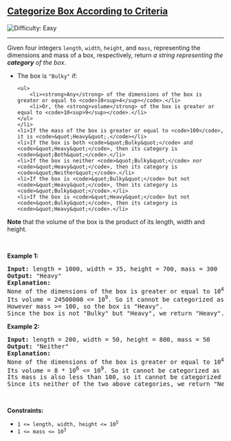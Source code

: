 <h2><a href="https://leetcode.com/problems/categorize-box-according-to-criteria">Categorize Box According to Criteria</a></h2> <img src='https://img.shields.io/badge/Difficulty-Easy-brightgreen' alt='Difficulty: Easy' /><hr><p>Given four integers <code>length</code>, <code>width</code>, <code>height</code>, and <code>mass</code>, representing the dimensions and mass of a box, respectively, return <em>a string representing the <strong>category</strong> of the box</em>.</p>

<ul>
	<li>The box is <code>&quot;Bulky&quot;</code> if:

	<ul>
		<li><strong>Any</strong> of the dimensions of the box is greater or equal to <code>10<sup>4</sup></code>.</li>
		<li>Or, the <strong>volume</strong> of the box is greater or equal to <code>10<sup>9</sup></code>.</li>
	</ul>
	</li>
	<li>If the mass of the box is greater or equal to <code>100</code>, it is <code>&quot;Heavy&quot;.</code></li>
	<li>If the box is both <code>&quot;Bulky&quot;</code> and <code>&quot;Heavy&quot;</code>, then its category is <code>&quot;Both&quot;</code>.</li>
	<li>If the box is neither <code>&quot;Bulky&quot;</code> nor <code>&quot;Heavy&quot;</code>, then its category is <code>&quot;Neither&quot;</code>.</li>
	<li>If the box is <code>&quot;Bulky&quot;</code> but not <code>&quot;Heavy&quot;</code>, then its category is <code>&quot;Bulky&quot;</code>.</li>
	<li>If the box is <code>&quot;Heavy&quot;</code> but not <code>&quot;Bulky&quot;</code>, then its category is <code>&quot;Heavy&quot;</code>.</li>
</ul>

<p><strong>Note</strong> that the volume of the box is the product of its length, width and height.</p>

<p>&nbsp;</p>
<p><strong class="example">Example 1:</strong></p>

<pre>
<strong>Input:</strong> length = 1000, width = 35, height = 700, mass = 300
<strong>Output:</strong> &quot;Heavy&quot;
<strong>Explanation:</strong> 
None of the dimensions of the box is greater or equal to 10<sup>4</sup>. 
Its volume = 24500000 &lt;= 10<sup>9</sup>. So it cannot be categorized as &quot;Bulky&quot;.
However mass &gt;= 100, so the box is &quot;Heavy&quot;.
Since the box is not &quot;Bulky&quot; but &quot;Heavy&quot;, we return &quot;Heavy&quot;.</pre>

<p><strong class="example">Example 2:</strong></p>

<pre>
<strong>Input:</strong> length = 200, width = 50, height = 800, mass = 50
<strong>Output:</strong> &quot;Neither&quot;
<strong>Explanation:</strong> 
None of the dimensions of the box is greater or equal to 10<sup>4</sup>.
Its volume = 8 * 10<sup>6</sup> &lt;= 10<sup>9</sup>. So it cannot be categorized as &quot;Bulky&quot;.
Its mass is also less than 100, so it cannot be categorized as &quot;Heavy&quot; either. 
Since its neither of the two above categories, we return &quot;Neither&quot;.</pre>

<p>&nbsp;</p>
<p><strong>Constraints:</strong></p>

<ul>
	<li><code>1 &lt;= length, width, height &lt;= 10<sup>5</sup></code></li>
	<li><code>1 &lt;= mass &lt;= 10<sup>3</sup></code></li>
</ul>
